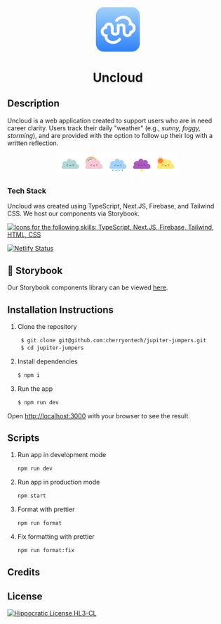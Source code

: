 <!-- Add image -->
<div align="center">
        <img width="20%" src="public/uncloud.svg">
   <h1>Uncloud</h1>
</div>

    
## Description

Uncloud is a web application created to support users who are in need career clarity. Users track their daily "weather" (e.g., _sunny, foggy, storming_), and are provided with the option to follow up their log with a written reflection.

<div align="center">
    <img width="10%" src="public/moods/cloudy.svg">
     <img width="10%" src="public/moods/rainbow.svg">
     <img width="10%" src="public/moods/rainy.svg">
     <img width="10%" src="public/moods/stormy.svg">
     <img width="10%" src="public/moods/sunny.svg">
</div>

### Tech Stack

Uncloud was created using TypeScript, Next.JS, Firebase, and Tailwind CSS. We host our components via Storybook.

<a href="https://skillicons.dev">
  <img src="https://skillicons.dev/icons?i=ts,nextjs,firebase,tailwind,html,css&perline=7" alt="Icons for the following skills: TypeScript, Next.JS, Firebase, Tailwind, HTML, CSS" />
</a>

[![Netlify Status](https://api.netlify.com/api/v1/badges/69e87c78-4e64-4761-b551-4f480a3abfef/deploy-status)](https://app.netlify.com/sites/uncloud/deploys)
## 📖 Storybook

Our Storybook components library can be viewed [here](https://662b31961b954f0f663b71e1-ngtvcffapz.chromatic.com/).

## Installation Instructions

1. Clone the repository

   ```bash
    $ git clone git@github.com:cherryontech/jupiter-jumpers.git
    $ cd jupiter-jumpers
   ```

2. Install dependencies
   ```bash
   $ npm i
   ```
3. Run the app
   ```bash
   $ npm run dev
   ```

Open [http://localhost:3000](http://localhost:3000) with your browser to see the result.

## Scripts

1. Run app in development mode
   ```bash
   npm run dev
   ```
2. Run app in production mode
   ```bash
   npm start
   ```
3. Format with prettier
   ```bash
   npm run format
   ```
4. Fix formatting with prettier
   ```bash
   npm run format:fix
   ```

## Credits

## License

[![Hippocratic License HL3-CL](https://img.shields.io/static/v1?label=Hippocratic%20License&message=HL3-CL&labelColor=5e2751&color=bc8c3d)](https://firstdonoharm.dev/version/3/0/cl.html)
